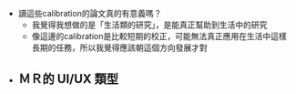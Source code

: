 - 讀這些calibration的論文真的有意義嗎？
	- 我覺得我想做的是「生活類的研究」，是能真正幫助到生活中的研究
	- 像這邊的calibration是比較短期的校正，可能無法真正應用在生活中這樣長期的任務，所以我覺得應該朝這個方向發展才對
- ＭＲ的 UI/UX 類型
	- 